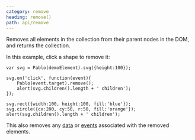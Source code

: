 ```yaml
---
category: remove
heading: remove()
path: api/remove
---
```


Removes all elements in the collection from their parent nodes in the DOM, and returns the collection.

In this example, click a shape to remove it:

    var svg = Pablo(demoElement).svg({height:100});

    svg.on('click', function(event){
        Pablo(event.target).remove();
        alert(svg.children().length + ' children');
    });

    svg.rect({width:100, height:100, fill:'blue'});
    svg.circle({cx:200, cy:50, r:50, fill:'orange'});
    alert(svg.children().length + ' children');

This also removes any [data][data] or [events][events] associated with the removed elements.

[data]: /api/#data
[events]: /api/#events

